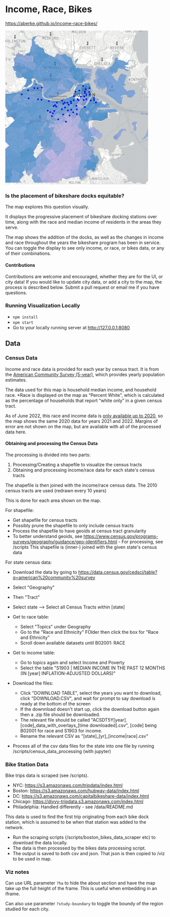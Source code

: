# Income, Race, Bikes

https://aberke.github.io/income-race-bikes/

<img src="assets/boston-income-race.gif" alt="map preview" width="450"/>

### Is the placement of bikeshare docks equitable?

The map explores this question visually.

It displays the progressive placement of bikeshare docking stations over time, along with the race and median income of residents in the areas they serve.

The map shows the addition of the docks, as well as the changes in income and race throughout the years the bikeshare program has been in service. You can toggle the display to see only income, or race, or bikes data, or any of their combinations.

#### Contributions

Contributions are welcome and encouraged, whether they are for the UI, or city data! If you would like to update city data, or add a city to the map, the process is described below. Submit a pull request or email me if you have questions.

### Running Visualization Locally

- `npm install`
- `npm start`
- Go to your locally running server at http://127.0.0.1:8080

## Data

### Census Data

Income and race data is provided for each year by census tract. It is from the [American Community Survey (5-year)](https://www.census.gov/programs-surveys/acs/guidance/estimates.html), which provides yearly population estimates.

The data used for this map is household median income, and household race.
\*Race is displayed on the map as “Percent White”, which is calculated as the percentage of households that report “white only” in a given census tract.

As of June 2022, this race and income data is [only available up to 2020](https://www.census.gov/programs-surveys/acs/news/data-releases/2018/release.html), so the map shows the same 2020 data for years 2021 and 2022.
Margins of error are not shown on the map, but are available with all of the processed data here.

#### Obtaining and processing the Census Data

The processing is divided into two parts:

1. Processing/Creating a shapefile to visualize the census tracts
2. Obtaining and processing income/race data for each state's census tracts

The shapefile is then joined with the income/race census data.
The 2010 census tracts are used (redrawn every 10 years)

This is done for each area shown on the map.

For shapefile:

- Get shapefile for census tracts
- Possibly prune the shapefile to only include census tracts
- Process the shapefile to have geoids at census tract granularity
- To better understand geoids, see https://www.census.gov/programs-surveys/geography/guidance/geo-identifiers.html - For processing, see /scripts
  This shapefile is (inner-) joined with the given state's census data

For state census data:

- Download the data by going to https://data.census.gov/cedsci/table?q=american%20community%20survey
- Select "Geography"
- Then "Tract"
- Select state --> Select all Census Tracts within [state]
- Get to race table:
  - Select "Topics" under Geography
  - Go to the "Race and Ethnicity" FOlder then click the box for "Race and Ethnicity"
  - Scroll down available datasets until B02001: RACE
- Get to income table:
  - Go to topics again and select Income and Poverty
  - Select the table "S1903 | MEDIAN INCOME IN THE PAST 12 MONTHS (IN [year] INFLATION-ADJUSTED DOLLARS)"

- Download the files:
  - Click "DOWNLOAD TABLE", select the years you want to download, click "DOWNLOAD.CSV", and wait for prompt to say download is ready at the bottom of the screen
  - If the downnload doesn't start up, click the download button again then a .zip file should be downloaded.
  - The relevant file should be called "ACSDT5Y[year].[code]\_data_with_overlays\_[time downloaded].csv", [code] being B02001 for race and S1903 for income.
  - Rename the relevant CSV as "[state]\_[yr]\_[income|race].csv"

- Process all of the csv data files for the state into one file by running /scripts/census_data_processing (with jupyter)

### Bike Station Data

Bike trips data is scraped (see /scripts).

- NYC: https://s3.amazonaws.com/tripdata/index.html
- Boston: https://s3.amazonaws.com/hubway-data/index.html
- DC: https://s3.amazonaws.com/capitalbikeshare-data/index.html
- Chicago: https://divvy-tripdata.s3.amazonaws.com/index.html
- Philadelphia: Handled differently - see /data/README.md

This data is used to find the first trip originating from each bike dock station, which is assumed to be when that station was added to the network.

- Run the scraping scripts (/scripts/boston_bikes_data_scraper etc) to download the data locally.
- The data is then processed by the bikes data processing script.
- The output is saved to both csv and json. That json is then copied to /viz to be used in map.

### Viz notes

Can use URL parameter `?ha` to hide the about section and have the map take up the full height of the frame. This is useful when embedding in an iframe.

Can also use parameter `?study-boundary` to toggle the boundy of the region studied for each city.
